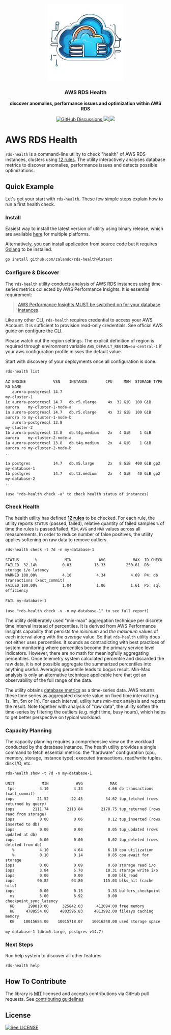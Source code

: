 <p align="center">
  <img src="./doc/rds-health.png" height="240" />
  <h3 align="center">AWS RDS Health</h3>
  <p align="center"><strong>discover anomalies, performance issues and optimization within AWS RDS</strong></p>

  <p align="center">
    <!-- Discussion -->
    <a href="https://github.com/zalando/rds-health/discussions">
      <img alt="GitHub Discussions" src="https://img.shields.io/github/discussions/zalando/rds-health?logo=github">
    </a>
    <!-- Version -->
    <a href="https://github.com/zalando/rds-health/releases">
      <img src="https://img.shields.io/github/v/tag/zalando/rds-health?label=version" />
    </a>
    <!-- Build Status
    <a href="https://github.com/zalando/rds-health/actions/">
      <img src="https://github.com/zalando/rds-health/workflows/test/badge.svg" />
    </a>
    -->
    <!-- GitHub -->
    <a href="http://github.com/zalando/rds-health">
      <img src="https://img.shields.io/github/last-commit/zalando/rds-health.svg" />
    </a>
    <!-- Coverage
    <a href="https://coveralls.io/github/zalando/rds-health?branch=main">
      <img src="https://coveralls.io/repos/github/zalando/rds-health/badge.svg?branch=main" />
    </a>
    -->
  </p>
</p>


# AWS RDS Health

`rds-health` is a command-line utility to check "health" of AWS RDS instances, clusters using [12 rules](./doc/health-rules.md). The utility interactively analyses database metrics to discover anomalies, performance issues and detects possible optimizations.


## Quick Example

Let's get your start with `rds-health`. These few simple steps explain how to run a first health check.

### Install

Easiest way to install the latest version of utility using binary release, which are available [here](https://github.com/zalando/rds-health/releases) for multiple platforms.

Alternatively, you can install application from source code but it requires [Golang](https://go.dev/) to be installed.

```bash
go install github.com/zalando/rds-health@latest
```


### Configure & Discover

The `rds-health` utility conducts analysis of AWS RDS instances using time-series metrics collected by AWS Performance Insights. It is essential requirement:

> [AWS Performance Insights MUST be switched on for your database instances](https://docs.aws.amazon.com/AmazonRDS/latest/UserGuide/USER_PerfInsights.Enabling.html).

Like any other CLI, `rds-health` requires credential to access your AWS Account. It is sufficient to provision read-only credentials. See official AWS guide on [configure the CLI](https://docs.aws.amazon.com/cli/latest/userguide/cli-chap-configure.html).

Please watch out the region settings. The explicit definition of region is required through environment variable `AWS_DEFAULT_REGION=eu-central-1` if your aws configuration profile misses the default value. 

Start with discovery of your deployments once all configuration is done.

```
rds-health list

AZ ENGINE            VSN    INSTANCE        CPU     MEM  STORAGE TYPE   RO NAME
   aurora-postgresql 14.7                                                  my-cluster-1
1c aurora-postgresql 14.7   db.r5.xlarge     4x  32 GiB  100 GiB aurora    my-cluster-1-node-a
1a aurora-postgresql 14.7   db.r5.xlarge     4x  32 GiB  100 GiB aurora ro my-cluster-1-node-b
   aurora-postgresql 13.8                                                  my-cluster-2
1b aurora-postgresql 13.8   db.t4g.medium    2x   4 GiB    1 GiB aurora    my-cluster-2-node-a
1a aurora-postgresql 13.8   db.t4g.medium    2x   4 GiB    1 GiB aurora ro my-cluster-2-node-b
...

1a postgres          14.7   db.m5.large      2x   8 GiB  400 GiB gp2       my-database-1
1b postgres          14.7   db.t3.medium     2x   4 GiB   40 GiB gp2       my-database-2
...

(use "rds-health check -a" to check health status of instances)
```


### Check Health

The health utility has defined [**12 rules**](./doc/health-rules.md) to be checked. For each rule, the utility reports `STATUS` (passed, failed), relative quantity of failed samples `%` of time the rules is passed/failed, `MIN`, `AVG` and `MAX` values across all measurements. In order to reduce number of false positives, the utility applies softening on raw data to remove outliers. 

```
rds-health check -t 7d -n my-database-1

STATUS       %            MIN            AVG            MAX	 ID CHECK
FAILED  32.14%           0.03          13.33         250.61	 D3: storage i/o latency
WARNED 100.00%           4.10           4.34           4.69	 P4: db transactions (xact_commit)
FAILED 100.00%           1.04           1.06           1.61	 P5: sql efficiency

FAIL my-database-1

(use "rds-health check -v -n my-database-1" to see full report)
```

The utility deliberately used "min-max" aggregation technique per discrete time interval instead of percentiles. It is derived from AWS Performance Insights capability that persists _the minimum_ and _the maximum_ values of each interval along with _the average_ value. So that `rds-health` utility does not either uses percentiles. It sounds as contradicting with best practices of system monitoring where percentiles become the primary service level indicators. However, there are no math for meaningfully aggregating percentiles. Once telemetry system calculated percentile and discarded the raw data, it is not possible aggregate the summarized percentiles into anything useful. Averaging percentile leads to bogus result. Min-Max analysis is only an alternative technique applicable here that get an observability of the full range of the data.

The utility obtains [database metrics](./internal/rules/metrics.go) as a time-series data. AWS returns these time series as aggregated discrete value on fixed time interval (e.g. 1s, 1m, 5m or 1h). For each interval, utility runs _min-max_ analysis and reports the result. Note together with analysis of "raw data", the utility soften the time-series by filtering the outliers (e.g. night time, busy hours), which helps to get better perspective on typical workload. 


### Capacity Planning

The capacity planning requires a comprehensive view on the workload conducted by the database instance. The health utility provides a single command to fetch essential metrics: the "hardware" configuration (cpu, memory, storage, instance type); executed transactions, read/write tuples, disk I/O, etc.

```
rds-health show -t 7d -n my-database-1

UNIT            MIN            AVG            MAX
 tps           4.10           4.34           4.66 db transactions (xact_commit)
iops          21.52          22.45          34.62 tup_fetched (rows returned by query)
iops        2111.74        2113.84        2178.75 tup_returned (rows read from storage)
iops           0.00           0.06           0.12 tup_inserted (rows inserted to db)
iops           0.00           0.00           0.05 tup_updated (rows updated at db)
iops           0.00           0.00           0.02 tup_deleted (rows deleted from db)
   %           4.10           4.64           6.10 cpu utilization
   %           0.10           0.14           0.85 cpu await for storage
iops           0.00           0.09           0.60 storage read i/o
iops           3.84           5.70          10.31 storage write i/o
iops           0.00           0.00           0.00 blk_read
iops          90.82          93.80         115.03 blks_hit (cache hits)
iops           0.00           0.15           3.33 buffers_checkpoint
  ms           5.00           6.92           9.00 checkpoint_sync_latency
  KB      299018.00      325842.03      412094.00 free memory
  KB     4788554.00     4803596.83     4813992.00 filesys caching memory
  KB    10015684.00    10015718.07    10016248.00 used storage space

my-database-1 (db.m5.large, postgres v14.7)
```

### Next Steps

Run help system to discover all other features

```
rds-health help
```

## How To Contribute

The library is [MIT](./LICENSE.md) licensed and accepts contributions via GitHub pull requests. See [contributing guidelines](./CONTRIBUTING.md)


## License

[![See LICENSE](https://img.shields.io/github/license/zalando/rds-health.svg?style=for-the-badge)](LICENSE)